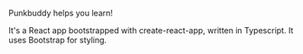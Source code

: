 Punkbuddy helps you learn!

It's a React app bootstrapped with create-react-app, written in Typescript.
It uses Bootstrap for styling.
